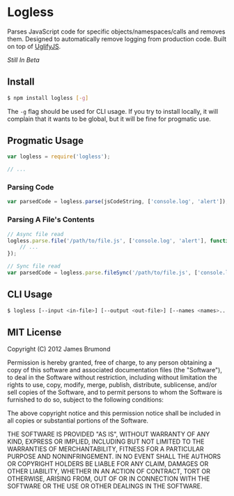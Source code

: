 # Logless

Parses JavaScript code for specific objects/namespaces/calls and removes them. Designed to automatically remove logging from production code. Built on top of [UglifyJS](https://github.com/mishoo/UglifyJS).

_Still In Beta_

## Install

```bash
$ npm install logless [-g]
```

The `-g` flag should be used for CLI usage. If you try to install locally, it will complain that it wants to be global, but it will be fine for progmatic use.

## Progmatic Usage

```javascript
var logless = require('logless');

// ...
```

### Parsing Code

```javascript
var parsedCode = logless.parse(jsCodeString, ['console.log', 'alert']);
```

### Parsing A File's Contents

```javascript
// Async file read
logless.parse.file('/path/to/file.js', ['console.log', 'alert'], function(err, parsedCode) {
	// ...
});

// Sync file read
var parsedCode = logless.parse.fileSync('/path/to/file.js', ['console.log', 'alert']);
```

## CLI Usage

```bash
$ logless [--input <in-file>] [--output <out-file>] [--names <names>...]
```

## MIT License

Copyright (C) 2012 James Brumond

Permission is hereby granted, free of charge, to any person obtaining a copy of this software and associated documentation files (the "Software"), to deal in the Software without restriction, including without limitation the rights to use, copy, modify, merge, publish, distribute, sublicense, and/or sell copies of the Software, and to permit persons to whom the Software is furnished to do so, subject to the following conditions:

The above copyright notice and this permission notice shall be included in all copies or substantial portions of the Software.

THE SOFTWARE IS PROVIDED "AS IS", WITHOUT WARRANTY OF ANY KIND, EXPRESS OR IMPLIED, INCLUDING BUT NOT LIMITED TO THE WARRANTIES OF MERCHANTABILITY, FITNESS FOR A PARTICULAR PURPOSE AND NONINFRINGEMENT. IN NO EVENT SHALL THE AUTHORS OR COPYRIGHT HOLDERS BE LIABLE FOR ANY CLAIM, DAMAGES OR OTHER LIABILITY, WHETHER IN AN ACTION OF CONTRACT, TORT OR OTHERWISE, ARISING FROM, OUT OF OR IN CONNECTION WITH THE SOFTWARE OR THE USE OR OTHER DEALINGS IN THE SOFTWARE.

